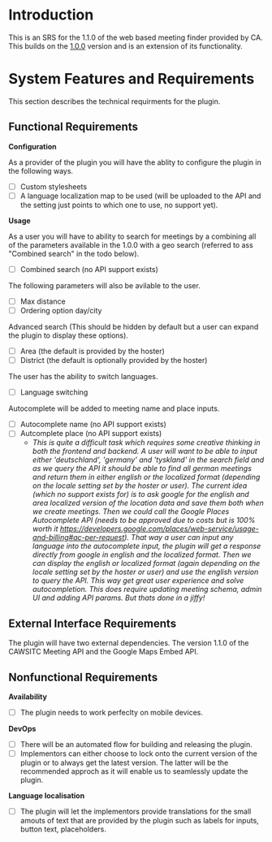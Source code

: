 # Introduction
This is an SRS for the 1.1.0 of the web based meeting finder provided by CA. This builds on the [1.0.0](https://github.com/CAWSCIT/theplug/blob/master/srs-1.0.0.md) version and is an extension of its functionality.

# System Features and Requirements

This section describes the technical requirments for the plugin.

## Functional Requirements

__Configuration__

As a provider of the plugin you will have the ablity to configure the plugin in the following ways.
- [ ] Custom stylesheets
- [ ] A language localization map to be used (will be uploaded to the API and the setting just points to which one to use, no support yet).

__Usage__

As a user you will have to ability to search for meetings by a combining all of the parameters available in the 1.0.0 with a geo search (referred to ass "Combined search" in the todo below).
- [ ] Combined search (no API support exists)

The following parameters will also be avilable to the user.
- [ ] Max distance
- [ ] Ordering option day/city

Advanced search (This should be hidden by default but a user can expand the plugin to display these options).
- [ ] Area (the default is provided by the hoster)
- [ ] District (the default is optionally provided by the hoster)

The user has the ability to switch languages.
- [ ] Language switching

Autocomplete will be added to meeting name and place inputs.
- [ ] Autocomplete name (no API support exists)
- [ ] Autcomplete place (no API support exists)
    - *This is quite a difficult task which requires some creative thinking in both the frontend and backend. A user will want to be able to input either 'deutschland', 'germany' and 'tyskland' in the search field and as we query the API it should be able to find all german meetings and return them in either english or the localized format (depending on the locale setting set by the hoster or user). The current idea (which no support exists for) is to ask google for the english and area localized version of the location data and save them both when we create meetings. Then we could call the Google Places Autocomplete API (needs to be approved due to costs but is 100% worth it https://developers.google.com/places/web-service/usage-and-billing#ac-per-request). That way a user can input any language into the autocomplete input, the plugin will get a response directly from google in english and the localized format. Then we can display the english or localized format (again depending on the locale setting set by the hoster or user) and use the english version to query the API. This way get great user experience and solve autocompletion. This does require updating meeting schema, admin UI and adding API params. But thats done in a jiffy!*

## External Interface Requirements
The plugin will have two external dependencies. The version 1.1.0 of the CAWSITC Meeting API and the Google Maps Embed API.

## Nonfunctional Requirements

__Availability__

- [ ] The plugin needs to work perfeclty on mobile devices.

__DevOps__

- [ ] There will be an automated flow for building and releasing the plugin.
- [ ] Implementors can either choose to lock onto the current version of the plugin or to always get the latest version. The latter will be the recommended approch as it will enable us to seamlessly update the plugin.

__Language localisation__

- [ ] The plugin will let the implementors provide translations for the small amouts of text that are provided by the plugin such as labels for inputs, button text, placeholders.

